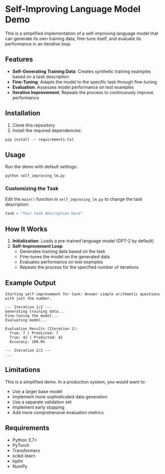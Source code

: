 # Self-Improving Language Model Demo

This is a simplified implementation of a self-improving language model that can generate its own training data, fine-tune itself, and evaluate its performance in an iterative loop.

## Features

- **Self-Generating Training Data**: Creates synthetic training examples based on a task description
- **Fine-Tuning**: Adapts the model to the specific task through fine-tuning
- **Evaluation**: Assesses model performance on test examples
- **Iterative Improvement**: Repeats the process to continuously improve performance

## Installation

1. Clone this repository
2. Install the required dependencies:

```bash
pip install -r requirements.txt
```

## Usage

Run the demo with default settings:

```bash
python self_improving_lm.py
```

### Customizing the Task

Edit the `main()` function in `self_improving_lm.py` to change the task description:

```python
task = "Your task description here"
```

## How It Works

1. **Initialization**: Loads a pre-trained language model (GPT-2 by default)
2. **Self-Improvement Loop**:
   - Generates training data based on the task
   - Fine-tunes the model on the generated data
   - Evaluates performance on test examples
   - Repeats the process for the specified number of iterations

## Example Output

```
Starting self-improvement for task: Answer simple arithmetic questions with just the number.

--- Iteration 1/2 ---
Generating training data...
Fine-tuning the model...
Evaluating model...

Evaluation Results (Iteration 1):
  True: 7 | Predicted: 7
  True: 42 | Predicted: 42
  Accuracy: 100.0%

--- Iteration 2/2 ---
...
```

## Limitations

This is a simplified demo. In a production system, you would want to:
- Use a larger base model
- Implement more sophisticated data generation
- Use a separate validation set
- Implement early stopping
- Add more comprehensive evaluation metrics

## Requirements

- Python 3.7+
- PyTorch
- Transformers
- scikit-learn
- tqdm
- NumPy
